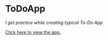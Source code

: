 # ToDoApp
*I get practice while creating typical To-Do App*

[Click here to view the app.](https://ez4navi.github.io/ToDoApp/)
